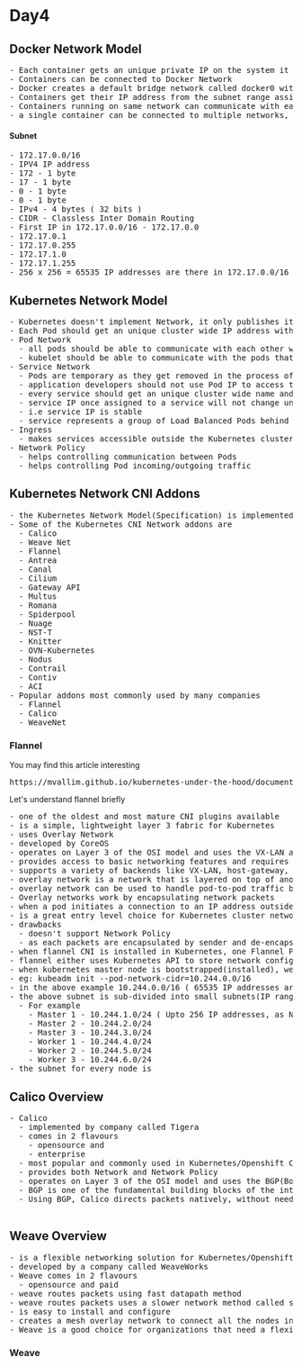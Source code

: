 # Day4

## Docker Network Model
<pre>
- Each container gets an unique private IP on the system it runs
- Containers can be connected to Docker Network
- Docker creates a default bridge network called docker0 with subnet 172.17.0.0/16 ( 65535 IP addresses )
- Containers get their IP address from the subnet range assigned to the Docker network
- Containers running on same network can communicate with each other directly
- a single container can be connected to multiple networks, which means they may get multiple IP addresses
</pre>  

#### Subnet
<pre>
- 172.17.0.0/16
- IPV4 IP address
- 172 - 1 byte
- 17 - 1 byte
- 0 - 1 byte
- 0 - 1 byte
- IPv4 - 4 bytes ( 32 bits )
- CIDR - Classless Inter Domain Routing
- First IP in 172.17.0.0/16 - 172.17.0.0
- 172.17.0.1
- 172.17.0.255
- 172.17.1.0
- 172.17.1.255
- 256 x 256 = 65535 IP addresses are there in 172.17.0.0/16 Network
</pre>

## Kubernetes Network Model
<pre>
- Kubernetes doesn't implement Network, it only publishes its Network requirements as Kubernetes Network specification, while third-party vendors implements the Kubernetes Network specification, which is referred as Kubernetes Network Model
- Each Pod should get an unique cluster wide IP address within the Kubernetes cluster
- Pod Network
  - all pods should be able to communicate with each other whether they run in same node or different nodes
  - kubelet should be able to communicate with the pods that runs on the node where kubelet is running
- Service Network
  - Pods are temporary as they get removed in the process of scale up/down, rolling update, etc.
  - application developers should not use Pod IP to access them
  - every service should get an unique cluster wide name and IP address
  - service IP once assigned to a service will not change until the service exists
  - i.e service IP is stable
  - service represents a group of Load Balanced Pods behind them
- Ingress
  - makes services accessible outside the Kubernetes cluster
- Network Policy
  - helps controlling communication between Pods
  - helps controlling Pod incoming/outgoing traffic
</pre>

## Kubernetes Network CNI Addons
<pre>
- the Kubernetes Network Model(Specification) is implemented by third-party CNI plugins/addons
- Some of the Kubernetes CNI Network addons are
  - Calico
  - Weave Net
  - Flannel
  - Antrea
  - Canal
  - Cilium
  - Gateway API
  - Multus
  - Romana
  - Spiderpool
  - Nuage
  - NST-T
  - Knitter
  - OVN-Kubernetes
  - Nodus
  - Contrail
  - Contiv
  - ACI
- Popular addons most commonly used by many companies
  - Flannel
  - Calico
  - WeaveNet
</pre>

### Flannel
You may find this article interesting 
<pre>
https://mvallim.github.io/kubernetes-under-the-hood/documentation/kube-flannel.html  
</pre>

Let's understand flannel briefly
<pre>
- one of the oldest and most mature CNI plugins available
- is a simple, lightweight layer 3 fabric for Kubernetes
- uses Overlay Network
- developed by CoreOS
- operates on Layer 3 of the OSI model and uses the VX-LAN as its default backend to move network packets between nodes
- provides access to basic networking features and requires limited amount of administration to set up and maintain
- supports a variety of backends like VX-LAN, host-gateway, AWS VPC, AliVPC, IPIP, and IPSec etc., 
- overlay network is a network that is layered on top of another network
- overlay network can be used to handle pod-to-pod traffic between nodes 
- Overlay networks work by encapsulating network packets
- when a pod initiates a connection to an IP address outside of the cluster, the node hosting the pod will use SNAT (Source Network Address Translation) to map the source address of the packet from the pod IP to the node IP
- is a great entry level choice for Kubernetes cluster networking
- drawbacks
  - doesn't support Network Policy
  - as each packets are encapsulated by sender and de-encapsulated by the receiver it impacts overvall network performance negatively
- when flannel CNI is installed in Kubernetes, one Flannel Pod gets created on each Kubernetes node
- flannel either uses Kubernetes API to store network configurations in etcd or gets direct write access to etcd database just like API Server
- when kubernetes master node is bootstrapped(installed), we need to assign a Pod network subnet
- eg: kubeadm init --pod-network-cidr=10.244.0.0/16
- in the above example 10.244.0.0/16 ( 65535 IP addresses are allocated for Pods created in the K8s cluster )
- the above subnet is sub-divided into small subnets(IP ranges) and allocated to every node by Flannel
  - For example
    - Master 1 - 10.244.1.0/24 ( Upto 256 IP addresses, as Nodes by default can support only 110 Pods this is more than enough )
    - Master 2 - 10.244.2.0/24 
    - Master 3 - 10.244.3.0/24
    - Worker 1 - 10.244.4.0/24
    - Worker 2 - 10.244.5.0/24
    - Worker 3 - 10.244.6.0/24
- the subnet for every node is    
</pre>

## Calico Overview
<pre>
- Calico 
  - implemented by company called Tigera
  - comes in 2 flavours
    - opensource and
    - enterprise
  - most popular and commonly used in Kubernetes/Openshift CNI
  - provides both Network and Network Policy
  - operates on Layer 3 of the OSI model and uses the BGP(Border Gateway Protocol) protocol to move network packets between nodes
  - BGP is one of the fundamental building blocks of the internet, with exceptional scaling characteristics
  - Using BGP, Calico directs packets natively, without needing to wrap them in additional layers of encapsulation

</pre>	

## Weave Overview
<pre>
- is a flexible networking solution for Kubernetes/Openshift clusters
- developed by a company called WeaveWorks
- Weave comes in 2 flavours
  - opensource and paid
- weave routes packets using fast datapath method
- weave routes packets uses a slower network method called sleeve packet forward when fast datapath fails
- is easy to install and configure
- creates a mesh overlay network to connect all the nodes in the cluster
- Weave is a good choice for organizations that need a flexible and scalable networking solution for their Kubernetes/Openshift clusters	
</pre>


### Weave
